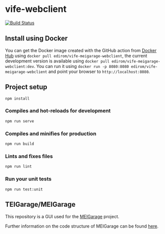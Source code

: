 # vife-webclient

[![Build Status](https://github.com/Edirom/vife-meigarage-webclient/actions/workflows/docker.yml/badge.svg)](https://github.com/Edirom/vife-meigarage-webclient/actions/workflows/docker.yml)

## Install using Docker

You can get the Docker image created with the GitHub action from [Docker Hub](https://hub.docker.com/r/edirom/vife-meigarage-webclient) using `docker pull edirom/vife-meigarage-webclient`, the current development version is available using `docker pull edirom/vife-meigarage-webclient:dev`. You can run it using `docker run -p 8080:8080 edirom/vife-meigarage-webclient` and point your browser to `http://localhost:8080`.

## Project setup
```
npm install
```

### Compiles and hot-reloads for development
```
npm run serve
```

### Compiles and minifies for production
```
npm run build
```

### Lints and fixes files
```
npm run lint
```

### Run your unit tests
```
npm run test:unit
```

## TEIGarage/MEIGarage

This repository is a GUI used for the [MEIGarage](https://github.com/Edirom/MEIGarage) project. 

Further information on the code structure of MEIGarage can be found [here](https://github.com/Edirom/MEIGarage/blob/main/doc/code-structure.md).



